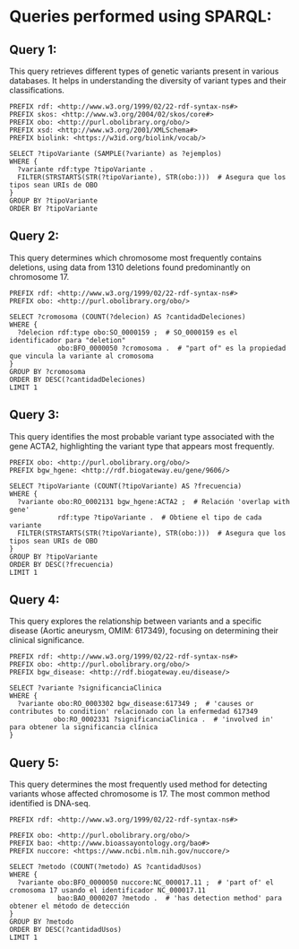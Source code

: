# Queries performed using SPARQL:

## Query 1: 
This query retrieves different types of genetic variants present in various databases. It helps in understanding the diversity of variant types and their classifications.
```sparql
PREFIX rdf: <http://www.w3.org/1999/02/22-rdf-syntax-ns#>
PREFIX skos: <http://www.w3.org/2004/02/skos/core#>
PREFIX obo: <http://purl.obolibrary.org/obo/>
PREFIX xsd: <http://www.w3.org/2001/XMLSchema#>
PREFIX biolink: <https://w3id.org/biolink/vocab/>

SELECT ?tipoVariante (SAMPLE(?variante) as ?ejemplos)
WHERE {
  ?variante rdf:type ?tipoVariante .
  FILTER(STRSTARTS(STR(?tipoVariante), STR(obo:)))  # Asegura que los tipos sean URIs de OBO
}
GROUP BY ?tipoVariante
ORDER BY ?tipoVariante

```

## Query 2:
This query determines which chromosome most frequently contains deletions, using data from 1310 deletions found predominantly on chromosome 17.
```sparql
PREFIX rdf: <http://www.w3.org/1999/02/22-rdf-syntax-ns#>
PREFIX obo: <http://purl.obolibrary.org/obo/>

SELECT ?cromosoma (COUNT(?delecion) AS ?cantidadDeleciones)
WHERE {
  ?delecion rdf:type obo:SO_0000159 ;  # SO_0000159 es el identificador para "deletion"
            obo:BFO_0000050 ?cromosoma .  # "part of" es la propiedad que vincula la variante al cromosoma
}
GROUP BY ?cromosoma
ORDER BY DESC(?cantidadDeleciones)
LIMIT 1

```

## Query 3:
This query identifies the most probable variant type associated with the gene ACTA2, highlighting the variant type that appears most frequently.
```sparql
PREFIX obo: <http://purl.obolibrary.org/obo/>
PREFIX bgw_hgene: <http://rdf.biogateway.eu/gene/9606/>

SELECT ?tipoVariante (COUNT(?tipoVariante) AS ?frecuencia)
WHERE {
  ?variante obo:RO_0002131 bgw_hgene:ACTA2 ;  # Relación 'overlap with gene'
            rdf:type ?tipoVariante .  # Obtiene el tipo de cada variante
  FILTER(STRSTARTS(STR(?tipoVariante), STR(obo:)))  # Asegura que los tipos sean URIs de OBO
}
GROUP BY ?tipoVariante
ORDER BY DESC(?frecuencia)
LIMIT 1

```

## Query 4:
This query explores the relationship between variants and a specific disease (Aortic aneurysm, OMIM: 617349), focusing on determining their clinical significance.
```sparql
PREFIX rdf: <http://www.w3.org/1999/02/22-rdf-syntax-ns#>
PREFIX obo: <http://purl.obolibrary.org/obo/>
PREFIX bgw_disease: <http://rdf.biogateway.eu/disease/>

SELECT ?variante ?significanciaClinica
WHERE {
  ?variante obo:RO_0003302 bgw_disease:617349 ;  # 'causes or contributes to condition' relacionado con la enfermedad 617349
           obo:RO_0002331 ?significanciaClinica .  # 'involved in' para obtener la significancia clínica
}

```

## Query 5:
This query determines the most frequently used method for detecting variants whose affected chromosome is 17. The most common method identified is DNA-seq.
```sparql
PREFIX rdf: <http://www.w3.org/1999/02/22-rdf-syntax-ns#>

PREFIX obo: <http://purl.obolibrary.org/obo/>
PREFIX bao: <http://www.bioassayontology.org/bao#>
PREFIX nuccore: <https://www.ncbi.nlm.nih.gov/nuccore/>

SELECT ?metodo (COUNT(?metodo) AS ?cantidadUsos)
WHERE {
  ?variante obo:BFO_0000050 nuccore:NC_000017.11 ;  # 'part of' el cromosoma 17 usando el identificador NC_000017.11
            bao:BAO_0000207 ?metodo .  # 'has detection method' para obtener el método de detección
}
GROUP BY ?metodo
ORDER BY DESC(?cantidadUsos)
LIMIT 1

```
